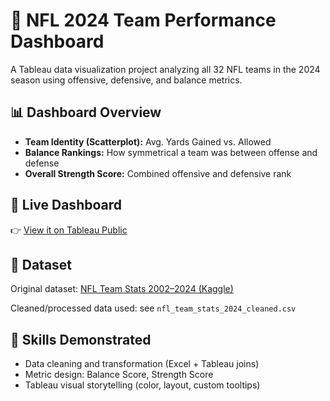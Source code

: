 # 🏈 NFL 2024 Team Performance Dashboard

A Tableau data visualization project analyzing all 32 NFL teams in the 2024 season using offensive, defensive, and balance metrics.

## 📊 Dashboard Overview

- **Team Identity (Scatterplot):** Avg. Yards Gained vs. Allowed
- **Balance Rankings:** How symmetrical a team was between offense and defense
- **Overall Strength Score:** Combined offensive and defensive rank

## 🔗 Live Dashboard

👉 [View it on Tableau Public]([https://public.tableau.com/views/YourDashboardHere](https://public.tableau.com/views/NFLDashboards-2024Season/NFL2024TeamPowerBalanceandIdentity?:language=en-US&publish=yes&:sid=&:redirect=auth&:display_count=n&:origin=viz_share_link))

## 📁 Dataset

Original dataset: [NFL Team Stats 2002–2024 (Kaggle)](https://www.kaggle.com/datasets/cviaxmiwnptr/nfl-team-stats-20022019-espn?resource=download) 

Cleaned/processed data used: see `nfl_team_stats_2024_cleaned.csv`

## 📌 Skills Demonstrated

- Data cleaning and transformation (Excel + Tableau joins)
- Metric design: Balance Score, Strength Score
- Tableau visual storytelling (color, layout, custom tooltips)

